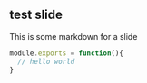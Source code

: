 ## test slide

This is some markdown for a slide

```js
module.exports = function(){
  // hello world
}
```